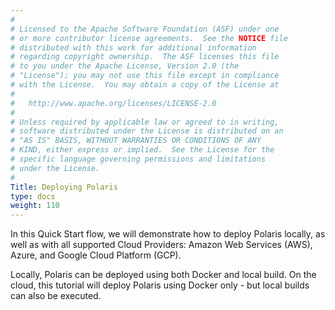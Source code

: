 ```yaml
---
#
# Licensed to the Apache Software Foundation (ASF) under one
# or more contributor license agreements.  See the NOTICE file
# distributed with this work for additional information
# regarding copyright ownership.  The ASF licenses this file
# to you under the Apache License, Version 2.0 (the
# "License"); you may not use this file except in compliance
# with the License.  You may obtain a copy of the License at
#
#   http://www.apache.org/licenses/LICENSE-2.0
#
# Unless required by applicable law or agreed to in writing,
# software distributed under the License is distributed on an
# "AS IS" BASIS, WITHOUT WARRANTIES OR CONDITIONS OF ANY
# KIND, either express or implied.  See the License for the
# specific language governing permissions and limitations
# under the License.
#
Title: Deploying Polaris
type: docs
weight: 110
---
```


In this Quick Start flow, we will demonstrate how to deploy Polaris locally, as well as with all supported Cloud Providers: Amazon Web Services (AWS), Azure, and Google Cloud Platform (GCP).

Locally, Polaris can be deployed using both Docker and local build. On the cloud, this tutorial will deploy Polaris using Docker only - but local builds can also be executed.